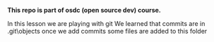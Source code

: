 **This repo is part of osdc (open source dev) course.**

In this lesson we are playing with git
We learned that commits are in .git\objects
once we add commits some files are added to this folder
